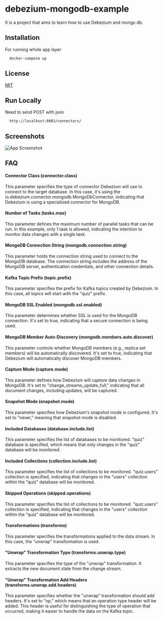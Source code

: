 
# debezium-mongodb-example

It is a project that aims to learn how to use Debezium and mongo db.




## Installation

For running whole app layer

```bash
  docker-compose up
```
    
## License

[MIT](https://choosealicense.com/licenses/mit/)


## Run Locally

Need to send POST with json

```bash
  http://localhost:8083/connectors/
```




## Screenshots

![App Screenshot](https://i.imgur.com/wXcSSuB.png)


## FAQ

#### Connector Class (connector.class)

This parameter specifies the type of connector Debezium will use to connect to the target database. In this case, it's using the io.debezium.connector.mongodb.MongoDbConnector, indicating that Debezium is using a specialized connector for MongoDB.

#### Number of Tasks (tasks.max)

This parameter defines the maximum number of parallel tasks that can be run. In this example, only 1 task is allowed, indicating the intention to monitor data changes with a single task.

#### MongoDB Connection String (mongodb.connection.string)

This parameter holds the connection string used to connect to the MongoDB database. The connection string includes the address of the MongoDB server, authentication credentials, and other connection details.

#### Kafka Topic Prefix (topic.prefix)

This parameter specifies the prefix for Kafka topics created by Debezium. In this case, all topics will start with the "quiz" prefix.

#### MongoDB SSL Enabled (mongodb.ssl.enabled)

This parameter determines whether SSL is used for the MongoDB connection. It's set to true, indicating that a secure connection is being used.

#### MongoDB Member Auto-Discovery (mongodb.members.auto.discover)

This parameter controls whether MongoDB members (e.g., replica set members) will be automatically discovered. It's set to true, indicating that Debezium will automatically discover MongoDB members.

#### Capture Mode (capture.mode)

This parameter defines how Debezium will capture data changes in MongoDB. It's set to "change_streams_update_full," indicating that all document changes, including updates, will be captured.

#### Snapshot Mode (snapshot.mode)

This parameter specifies how Debezium's snapshot mode is configured. It's set to "never," meaning that snapshot mode is disabled.

#### Included Databases (database.include.list)

This parameter specifies the list of databases to be monitored. "quiz" database is specified, which means that only changes in the "quiz" database will be monitored.

#### Included Collections (collection.include.list)

This parameter specifies the list of collections to be monitored. "quiz.users" collection is specified, indicating that changes in the "users" collection within the "quiz" database will be monitored.

#### Skipped Operations (skipped.operations)

This parameter specifies the list of collections to be monitored. "quiz.users" collection is specified, indicating that changes in the "users" collection within the "quiz" database will be monitored.

#### Transformations (transforms)

This parameter specifies the transformations applied to the data stream. In this case, the "unwrap" transformation is used.

#### "Unwrap" Transformation Type (transforms.unwrap.type)

This parameter specifies the type of the "unwrap" transformation. It extracts the new document state from the change stream.

#### "Unwrap" Transformation Add Headers (transforms.unwrap.add.headers)

This parameter specifies whether the "unwrap" transformation should add headers. It's set to "op," which means that an operation type header will be added. This header is useful for distinguishing the type of operation that occurred, making it easier to handle the data on the Kafka topic.





